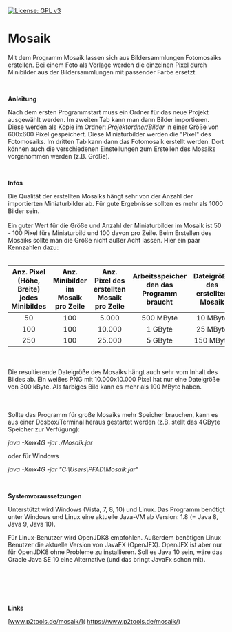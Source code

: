 
[![License: GPL v3](https://img.shields.io/badge/License-GPL%20v3-blue.svg)](http://www.gnu.org/licenses/gpl-3.0)

# Mosaik

Mit dem Programm Mosaik lassen sich aus Bildersammlungen Fotomosaiks erstellen. Bei einem Foto als Vorlage werden die einzelnen Pixel durch Minibilder aus der Bildersammlungen mit passender Farbe ersetzt.


<br />

**Anleitung**

Nach dem ersten Programmstart muss ein Ordner für das neue Projekt ausgewählt werden. Im zweiten Tab kann man dann Bilder importieren. Diese werden als Kopie im Ordner: *Projektordner/Bilder* in einer Größe von 600x600 Pixel gespeichert. Diese Miniaturbilder werden die "Pixel" des Fotomosaiks. Im dritten Tab kann dann das Fotomosaik erstellt werden. Dort können auch die verschiedenen Einstellungen zum Erstellen des Mosaiks vorgenommen werden (z.B. Größe).


<br />

**Infos**

Die Qualität der erstellten Mosaiks hängt sehr von der Anzahl der importierten Miniaturbilder ab. Für gute Ergebnisse sollten es mehr als 1000 Bilder sein.
<br />
<br />
Ein guter Wert für die Größe und Anzahl der Miniaturbilder im Mosaik ist 50 - 100 Pixel fürs Miniaturbild und 100 davon pro Zeile. Beim Erstellen des Mosaiks sollte man die Größe nicht außer Acht lassen. Hier ein paar Kennzahlen dazu:
<br /><br />


| Anz. Pixel (Höhe, Breite) jedes Minibildes |Anz. Minibilder im Mosaik pro Zeile| Anz. Pixel des erstellten Mosaik pro Zeile  | Arbeitsspeicher den das Programm braucht |Dateigröße des erstellten Mosaik |
|:--:|:--:|:--:|:--:|:--:|
| 50 | 100 | 5.000 | 500 MByte | 10 MByte |
| 100 | 100 | 10.000 | 1 GByte | 25 MByte |
| 250 | 100 | 25.000 | 5 GByte | 150 MByte |


<br /><br />
Die resultierende Dateigröße des Mosaiks hängt auch sehr vom Inhalt des Bildes ab. Ein weißes PNG mit 10.000x10.000 Pixel hat nur eine Dateigröße von 300 kByte. Als farbiges Bild kann es mehr als 100 MByte haben.


<br /><br />
Sollte das Programm für große Mosaiks mehr Speicher brauchen, kann es aus einer Dosbox/Terminal heraus gestartet werden (z.B. stellt das 4GByte Speicher zur Verfügung):

*java -Xmx4G -jar ./Mosaik.jar*

oder für Windows

*java -Xmx4G -jar "C:\Users\PFAD\Mosaik.jar"*


<br />

**Systemvoraussetzungen**

Unterstützt wird Windows (Vista, 7, 8, 10) und Linux. Das Programm benötigt unter Windows und Linux eine aktuelle Java-VM ab Version: 1.8 (= Java 8, Java 9, Java 10).

Für Linux-Benutzer wird OpenJDK8 empfohlen. Außerdem benötigen Linux Benutzer die aktuelle Version von JavaFX (OpenJFX). OpenJFX ist aber nur für OpenJDK8 ohne Probleme zu installieren. Soll es Java 10 sein, wäre das Oracle Java SE 10 eine Alternative (und das bringt JavaFx schon mit).

<br />
<br />


<br />
<br />

**Links**

[www.p2tools.de/mosaik/]( https://www.p2tools.de/mosaik/)


